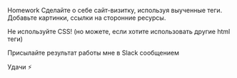 Homework
Сделайте о себе сайт-визитку, используя выученные теги. Добавьте картинки, ссылки на сторонние ресурсы.

Не используйте CSS! (но можете, если хотите использовать другие html теги)

Присылайте результат работы мне в Slack сообщением

Удачи ⚡️